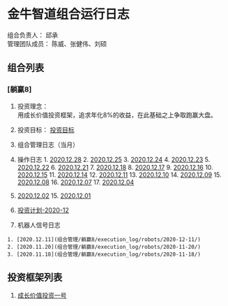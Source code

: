 # 金牛智道组合运行日志
组合负责人： 邱承  
管理团队成员： 陈威、张健伟、刘硕

## 组合列表
### [躺赢8]
1. 投资理念：  
用成长价值投资框架，追求年化8%的收益，在此基础之上争取跑赢大盘。  
2. 投资目标：
[投资目标](组合管理/躺赢8/target.md)  
3. 组合管理日志（当月）
  1. 操作日志
    1. [2020.12.28](组合管理/躺赢8/execution_log/operations/2020-12-28.md)
    2. [2020.12.25](组合管理/躺赢8/execution_log/operations/2020-12-25.md)
    3. [2020.12.24](组合管理/躺赢8/execution_log/operations/2020-12-24.md)
    4. [2020.12.23](组合管理/躺赢8/execution_log/operations/2020-12-23.md)
    5. [2020.12.22](组合管理/躺赢8/execution_log/operations/2020-12-22.md)
    6. [2020.12.21](组合管理/躺赢8/execution_log/operations/2020-12-21.md)
    7. [2020.12.18](组合管理/躺赢8/execution_log/operations/2020-12-18.md)
    8. [2020.12.17](组合管理/躺赢8/execution_log/operations/2020-12-17.md)
    9. [2020.12.16](组合管理/躺赢8/execution_log/operations/2020-12-16.md)
    10. [2020.12.15](组合管理/躺赢8/execution_log/operations/2020-12-15.md)
    11. [2020.12.14](组合管理/躺赢8/execution_log/operations/2020-12-14.md)
    12. [2020.12.11](组合管理/躺赢8/execution_log/operations/2020-12-11.md)
    13. [2020.12.10](组合管理/躺赢8/execution_log/operations/2020-12-10.md)
    14. [2020.12.09](组合管理/躺赢8/execution_log/operations/2020-12-09.md)
    15. [2020.12.08](组合管理/躺赢8/execution_log/operations/2020-12-08.md)
    16. [2020.12.07](组合管理/躺赢8/execution_log/operations/2020-12-07/)
    17. [2020.12.04](组合管理/躺赢8/execution_log/operations/2020-12-04/)
14. [2020.12.02](组合管理/躺赢8/execution_log/operations/2020-12-02/)
    15. [2020.12.01](组合管理/躺赢8/execution_log/operations/2020-12-01/)
  16. [投资计划-2020-12](组合管理/躺赢8/execution_log/operations/2020-12-投资计划.md)
    
  2. 机器人信号日志
  
    1. [2020.12.11](组合管理/躺赢8/execution_log/robots/2020-12-11/)
    2. [2020.11.20](组合管理/躺赢8/execution_log/robots/2020-11-20/)
    3. [2020.11.18](组合管理/躺赢8/execution_log/robots/2020-11-18/)


## 投资框架列表

1. [成长价值投资一号](投资框架/成长价值投资一号/framework)

